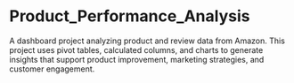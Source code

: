 # Product_Performance_Analysis
A dashboard project analyzing product and review data from Amazon. This project uses pivot tables, calculated columns, and charts to generate insights that support product improvement, marketing strategies, and customer engagement.

